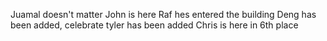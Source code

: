 

Juamal doesn't matter
John is here
Raf hes entered the building
Deng has been added, celebrate
tyler has been added
Chris is here in 6th place
